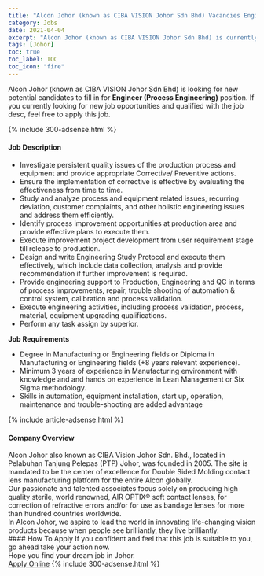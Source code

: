 ```yaml
---
title: "Alcon Johor (known as CIBA VISION Johor Sdn Bhd) Vacancies Engineer (Process Engineering)" 
category: Jobs 
date: 2021-04-04 
excerpt: "Alcon Johor (known as CIBA VISION Johor Sdn Bhd) is currently looking for suitable person to fill in the Engineer (Process Engineering) which based in Johor" 
tags: [Johor] 
toc: true 
toc_label: TOC 
toc_icon: "fire" 
--- 
```


<p>Alcon Johor (known as CIBA VISION Johor Sdn Bhd) is looking for new potential candidates to fill in for <b>Engineer (Process Engineering)</b> position. If you currently looking for new job opportunities and qualified with the job desc, feel free to apply this job.
</p>{% include 300-adsense.html %} 
<div><div><h4>Job Description</h4></div><div><div><span><div><ul><li>Investigate persistent quality issues of the production process and equipment and provide appropriate Corrective/ Preventive actions.</li><li>Ensure the implementation of corrective is effective by evaluating the effectiveness from time to time.</li><li>Study and analyze process and equipment related issues, recurring deviation, customer complaints, and other holistic engineering issues and address them efficiently.</li><li>Identify process improvement opportunities at production area and provide effective plans to execute them.</li><li>Execute improvement project development from&#160;user requirement&#160;stage till release to production.</li><li>Design and write Engineering Study Protocol and execute them effectively, which include data collection, analysis and provide recommendation if further improvement is required.</li><li>Provide engineering support to Production, Engineering and QC in terms of process improvements, repair, trouble shooting of automation &amp; control system, calibration and process validation.</li><li>Execute engineering activities, including process validation, process, material, equipment upgrading qualifications.</li><li>Perform any task assign by superior.</li></ul><div><strong>Job Requirements</strong></div><ul><li>Degree in Manufacturing or Engineering fields or Diploma in Manufacturing or Engineering fields (+8 years relevant experience).&#160;</li><li>Minimum 3 years of experience in Manufacturing environment with knowledge and and hands on experience in Lean Management or Six Sigma methodology.&#160;</li><li>Skills in automation, equipment installation, start up, operation, maintenance and trouble-shooting are added advantage</li></ul></div></span></div></div></div> 
{% include article-adsense.html %} 
<div><div><h4>Company Overview</h4></div><div><div><span><div><div>
	Alcon Johor also known as CIBA Vision Johor Sdn. Bhd., located in Pelabuhan Tanjung Pelepas (PTP) Johor, was founded in 2005. The site is mandated to be the center of excellence for Double Sided Molding contact lens manufacturing platform for the entire Alcon globally.</div>
<div>
	Our passionate and talented associates focus solely on producing high quality sterile, world renowned, AIR OPTIX&#174; soft contact lenses, for correction of refractive errors and/or for use as bandage lenses for more than hundred countries worldwide.</div>
<div>
	In Alcon Johor, we aspire to lead the world in innovating life-changing vision products because when people see brilliantly, they live brilliantly.</div></div></span></div></div></div> 
#### How To Apply 
If you confident and feel that this job is suitable to you, go ahead take your action now. <br/> 
Hope you find your dream job in Johor. <br/> 
<a href="https://www.jobstreet.com.my/en/job/engineer-process-engineering-4523830?jobId=jobstreet-my-job-4523830&" class="btn btn--info" target="_blank" rel="nofollow noopenner">Apply Online</a> 
{% include 300-adsense.html %} 